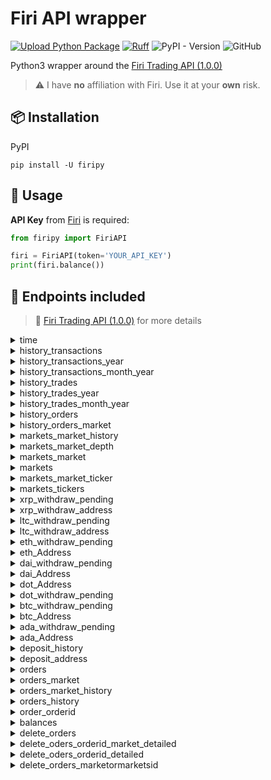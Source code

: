 # Firi API wrapper

[![Upload Python Package](https://github.com/jeircul/firipy/actions/workflows/publish.yml/badge.svg)](https://github.com/jeircul/firipy/actions/workflows/publish.yml)
[![Ruff](https://github.com/jeircul/firipy/actions/workflows/ruff.yml/badge.svg)](https://github.com/jeircul/firipy/actions/workflows/ruff.yml)
![PyPI - Version](https://img.shields.io/pypi/v/firipy)
![GitHub](https://img.shields.io/github/license/jeircul/firipy)

Python3 wrapper around the [Firi Trading API (1.0.0)](https://developers.firi.com/)<b></b>
> :warning: I have **no** affiliation with Firi. Use it at your **own** risk.

## 📦 Installation
PyPI
```pip
pip install -U firipy
```

## 🚀 Usage

**API Key** from [Firi](https://platform.firi.com/) is required:
```python
from firipy import FiriAPI

firi = FiriAPI(token='YOUR_API_KEY')
print(firi.balance())
```

## 🔌 Endpoints included

> :book: [Firi Trading API (1.0.0)](https://developers.firi.com/) for more details

<details><summary>time</summary>
<p>

* **/time** Get current timestamp in epoch

  ```python
  firi.time()
  ```
</details>


<details><summary>history_transactions</summary>
<p>

* **/v2/history/transactions?count=100000000000000000000**

```python
firi.history_transactions()
```
</details>


<details><summary>history_transactions_year</summary>
<p>

* **/v2/history/transactions/{year}**

```python
firi.history_transactions_year(year):
```
</details>


<details><summary>history_transactions_month_year</summary>
<p>

* **/v2/history/transactions/{month}/{year}**

```python
firi.history_transactions_month_year(month, year):
```
</details>


<details><summary>history_trades</summary>
<p>

* **/v2/history/trades**

```python
firi.history_trades()
```
</details>


<details><summary>history_trades_year</summary>
<p>

* **/v2/history/trades/{year}**

```python
firi.history_trades_year(year):
```
</details>


<details><summary>history_trades_month_year</summary>
<p>

* **/v2/history/trades/{month}/{year}**

```python
firi.history_trades_month_year(month, year):
```
</details>


<details><summary>history_orders</summary>
<p>

* **/v2/history/orders**

```python
firi.history_orders()
```
</details>


<details><summary>history_orders_market</summary>
<p>

* **/v2/history/orders/{market}**

```python
firi.history_orders_market(market):
```
</details>


<details><summary>markets_market_history</summary>
<p>

* **/v2/markets/{market}/history**

```python
firi.markets_market_history(market):
```
</details>


<details><summary>markets_market_depth</summary>
<p>

* **/v2/markets/{market}/depth**

```python
firi.markets_market_depth(market):
```
</details>


<details><summary>markets_market</summary>
<p>

* **/v2/markets/{market}**

```python
firi.markets_market(market):
```
</details>


<details><summary>markets</summary>
<p>

* **/v2/markets**

```python
firi.markets()
```
</details>


<details><summary>markets_market_ticker</summary>
<p>

* **/v2/markets/{market}/ticker**

```python
firi.markets_market_ticker(market):
```
</details>


<details><summary>markets_tickers</summary>
<p>

* **/v2/markets/tickers**

```python
firi.markets_tickers()
```
</details>


<details><summary>xrp_withdraw_pending</summary>
<p>

* **/v2/XRP/withdraw/pending**

```python
firi.xrp_withdraw_pending()
```
</details>


<details><summary>xrp_withdraw_address</summary>
<p>

* **/v2/XRP/address**

```python
firi.xrp_withdraw_address()
```
</details>


<details><summary>ltc_withdraw_pending</summary>
<p>

* **/v2/LTC/withdraw/pending**

```python
firi.ltc_withdraw_pending()
```
</details>


<details><summary>ltc_withdraw_address</summary>
<p>

* **/v2/LTC/address**

```python
firi.ltc_withdraw_address()
```
</details>


<details><summary>eth_withdraw_pending</summary>
<p>

* **/v2/ETH/withdraw/pending**

```python
firi.eth_withdraw_pending()
```
</details>


<details><summary>eth_Address</summary>
<p>

* **/v2/ETH/address**

```python
firi.eth_Address()
```
</details>


<details><summary>dai_withdraw_pending</summary>
<p>

* **/v2/DAI/withdraw/pending**

```python
firi.dai_withdraw_pending()
```
</details>


<details><summary>dai_Address</summary>
<p>

* **/v2/DAI/address**

```python
firi.dai_Address()
```
</details>


<details><summary>dot_Address</summary>
<p>

* **/v2/DOT/address**

```python
firi.dot_Address()
```
</details>


<details><summary>dot_withdraw_pending</summary>
<p>

* **/v2/DOT/withdraw/pending**

```python
firi.dot_withdraw_pending()
```
</details>


<details><summary>btc_withdraw_pending</summary>
<p>

* **/v2/BTC/withdraw/pending**

```python
firi.btc_withdraw_pending()
```
</details>


<details><summary>btc_Address</summary>
<p>

* **/v2/BTC/address**

```python
firi.btc_Address()
```
</details>


<details><summary>ada_withdraw_pending</summary>
<p>

* **/v2/ADA/withdraw/pending**

```python
firi.ada_withdraw_pending()
```
</details>


<details><summary>ada_Address</summary>
<p>

* **/v2/ADA/address**

```python
firi.ada_Address()
```
</details>


<details><summary>deposit_history</summary>
<p>

* **/v2/deposit/history?count=1000000**

```python
firi.deposit_history()
```
</details>


<details><summary>deposit_address</summary>
<p>

* **/v2/deposit/address**

```python
firi.deposit_address()
```
</details>


<details><summary>orders</summary>
<p>

* **/v2/orders**

```python
firi.orders()
```
</details>


<details><summary>orders_market</summary>
<p>

* **/v2/orders/{market}**

```python
firi.orders_market(market):
```
</details>


<details><summary>orders_market_history</summary>
<p>

* **/v2/orders/{market}/history**

```python
firi.orders_market_history(market):
```
</details>


<details><summary>orders_history</summary>
<p>

* **/v2/orders/history**

```python
firi.orders_history()
```
</details>


<details><summary>order_orderid</summary>
<p>

* **/v2/order/{orderID}**

```python
firi.order_orderid(orderID):
```
</details>


<details><summary>balances</summary>
<p>

* **/v2/balances**

```python
firi.balances()
```
</details>


<details><summary>delete_orders</summary>
<p>

* **/v2/orders**

```python
firi.delete_orders()
```
</details>


<details><summary>delete_oders_orderid_market_detailed</summary>
<p>

* **/v2/orders/{orderID}/{market}/detailed**

```python
firi.delete_oders_orderid_market_detailed(orderID, market):
```
</details>


<details><summary>delete_oders_orderid_detailed</summary>
<p>

* **/v2/orders/{orderID}/detailed**

```python
firi.delete_oders_orderid_detailed(orderID):
```
</details>

<details><summary>delete_orders_marketormarketsid</summary>
<p>

* **/v2/orders/{marketOrMarketID}**

```python
firi.delete_orders_marketormarketsid(marketOrMarketID):
```
</details>
